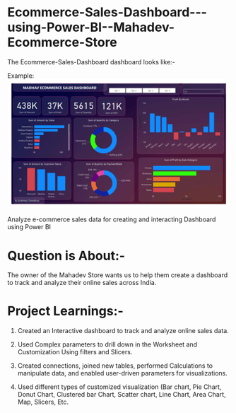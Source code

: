 # Ecommerce-Sales-Dashboard---using-Power-BI--Mahadev-Ecommerce-Store

The Ecommerce-Sales-Dashboard dashboard looks like:- 

Example:![DashboardPreview](https://github.com/Jyotirmay-Chowdhury/Ecommerce-Sales-Dashboard---using-Power-BI--Mahadev-Ecommerce-Store/blob/main/Mahadev-Ecommerce-Sales-Dashboard-using-Power-BI.jpg)

Analyze e-commerce sales data for creating and interacting Dashboard using Power BI 

# Question is About:-
The owner of the Mahadev Store wants us to help them create a dashboard to track and analyze their online sales across India.

# Project Learnings:-

1) Created an Interactive dashboard to track and analyze online sales data.

2) Used Complex parameters to drill down in the Worksheet and Customization Using filters and Slicers.

3) Created connections, joined new tables, performed Calculations to manipulate data, and enabled user-driven parameters for visualizations.

4) Used different types of customized visualization (Bar chart, Pie Chart, Donut Chart, Clustered bar Chart, Scatter chart, Line Chart, Area Chart, Map, Slicers, Etc.
